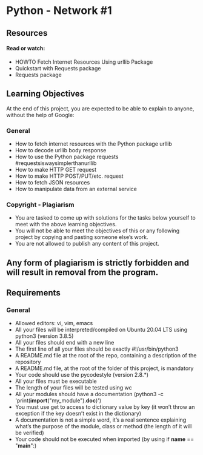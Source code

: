 # Python - Network #1

## Resources

#### Read or watch:
- HOWTO Fetch Internet Resources Using urllib Package
- Quickstart with Requests package
- Requests package

## Learning Objectives
At the end of this project, you are expected to be able to explain to anyone, without the help of Google:

### General
- How to fetch internet resources with the Python package urllib
- How to decode urllib body response
- How to use the Python package requests #requestsiswaysimplerthanurllib
- How to make HTTP GET request
- How to make HTTP POST/PUT/etc. request
- How to fetch JSON resources
- How to manipulate data from an external service

### Copyright - Plagiarism
- You are tasked to come up with solutions for the tasks below yourself to meet with the above learning objectives.
- You will not be able to meet the objectives of this or any following project by copying and pasting someone else’s work.
- You are not allowed to publish any content of this project.

## Any form of plagiarism is strictly forbidden and will result in removal from the program.

## Requirements

### General
- Allowed editors: vi, vim, emacs
- All your files will be interpreted/compiled on Ubuntu 20.04 LTS using python3 (version 3.8.5)
- All your files should end with a new line
- The first line of all your files should be exactly #!/usr/bin/python3
- A README.md file at the root of the repo, containing a description of the repository
- A README.md file, at the root of the folder of this project, is mandatory
- Your code should use the pycodestyle (version 2.8.*)
- All your files must be executable
- The length of your files will be tested using wc
- All your modules should have a documentation (python3 -c 'print(__import__("my_module").__doc__)')
- You must use get to access to dictionary value by key (it won’t throw an exception if the key doesn’t exist in the dictionary)
- A documentation is not a simple word, it’s a real sentence explaining what’s the purpose of the module, class or method (the length of it will be verified)
- Your code should not be executed when imported (by using if __name__ == "__main__":)
